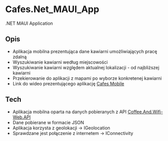 # Cafes.Net_MAUI_App
.NET MAUI Application 

## Opis
- Aplikacja mobilna prezentująca dane kawiarni umożliwiających pracę zdalną
- Wyszukiwanie kawiarni według miejscowości
- Wyszukiwanie kawiarni względem aktualnej lokalizacji - od najbliższej kawiarni
- Przekierowanie do aplikacji z mapami po wyborze konkretenej kawiarni
- Link do wideo prezentującego aplikację [Cafes Mobile](https://1drv.ms/v/s!AplwdM53iJI9gYx2PlZ5hBzWVPDvaA?e=aCqpYm) 


## Tech
- Aplikacja mobilna oparta na danych pobieranych z API [Coffee.And.Wifi-Web.API](https://github.com/SlawomirJankowski/CoffeeAndWifi.WebApi.git)
- Dane pobierane w formacie JSON
- Aplikacja korzysta z geolokacji -> IGeolocation
- Sprawdzane jest połączenie z internetem -> IConnectivity
